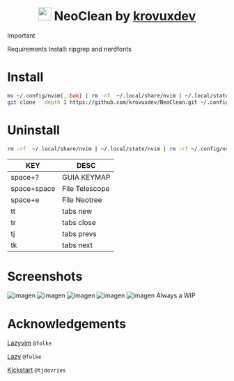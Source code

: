 <h1 align="center">
  <img src="https://github.com/krovuxdev/NeoClean/assets/62192487/023a82bc-b378-403f-859e-46ca979f2476" width="30"> NeoClean by <a href="https://github.com/krovuxdev">krovuxdev</a>
</h1>

> [!IMPORTANT]
Requirements Install: ripgrep and nerdfonts
# Install
```bash
mv ~/.config/nvim{,.bak} | rm -rf  ~/.local/share/nvim | ~/.local/state/nvim
git clone --depth 1 https://github.com/krovuxdev/NeoClean.git ~/.config/nvim | rm -rf ~/.config/nvim/.git
```
# Uninstall
```bash
rm -rf  ~/.local/share/nvim | ~/.local/state/nvim | rm -rf ~/.config/nvim  |  mv ~/.config/nvim{.bak,}
```
<!--
![imagen](https://github.com/krovuxdev/NeoClean/assets/62192487/303ef009-bd75-4be8-9a7c-410a6e60af43)
-->

| KEY | DESC |
|---|---|
| space+? | GUIA KEYMAP  |
| space+space | File Telescope |
| space+e | File Neotree |
| tt | tabs new |
| tr | tabs close |
| tj | tabs prevs |
| tk | tabs next |

# Screenshots
![imagen](https://github.com/user-attachments/assets/d29a21e1-e63c-432b-9384-a0588ab9276c)
![imagen](https://github.com/user-attachments/assets/771cf719-2e61-44c8-816e-6c322d2ed5d9)
![imagen](https://github.com/user-attachments/assets/5da8b23c-1350-4336-897a-847b3dc0647b)
![imagen](https://github.com/user-attachments/assets/0916976d-5f0a-4c38-b6d4-6b978c211cd1)
![imagen](https://github.com/user-attachments/assets/718a1723-3d77-4a8e-ac6a-05566d649741)
Always a WIP

# Acknowledgements
[Lazyvim](https://github.com/LazyVim/LazyVim) `@folke`

[Lazy](https://github.com/folke/lazy.nvim) `@folke`

[Kickstart](https://github.com/nvim-lua/kickstart.nvim) `@tjdevries`
